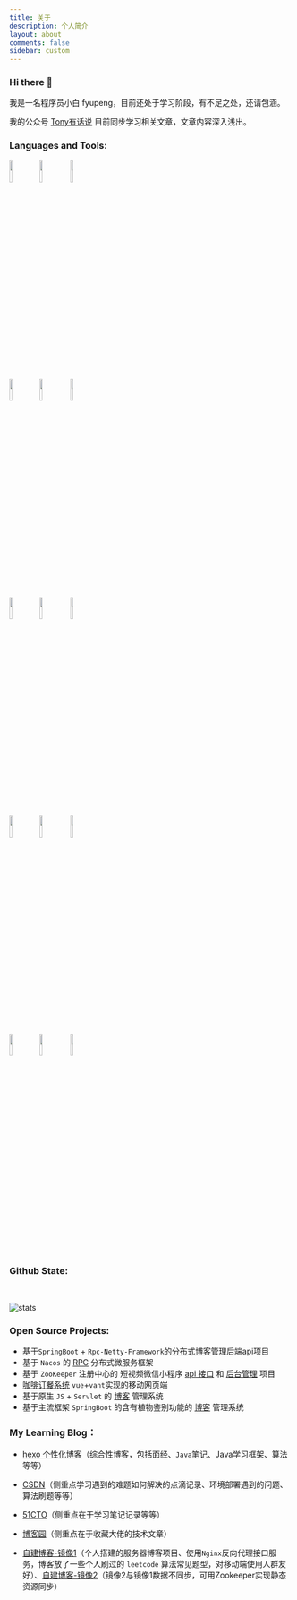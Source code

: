 ```yaml
---
title: 关于
description: 个人简介
layout: about
comments: false
sidebar: custom
---
```


### Hi there 👋

我是一名程序员小白 fyupeng，目前还处于学习阶段，有不足之处，还请包涵。

我的公众号 [Tony有话说](https://yupeng-tuchuang.oss-cn-shenzhen.aliyuncs.com/image-20220619165119970.png) 目前同步学习相关文章，文章内容深入浅出。

### Languages and Tools:
<p>  
  <!-- Your languages and tools. Be careful with the alignment. 
  You can use this sites to get logos: https://www.vectorlogo.zone or https://simpleicons.org/
  -->
  <code><img width="10%" src="https://www.vectorlogo.zone/logos/redis/redis-ar21.svg"></code>
  <code><img width="10%" src="https://www.vectorlogo.zone/logos/java/java-ar21.svg"></code>
  <code><img width="10%" src="https://www.vectorlogo.zone/logos/javascript/javascript-ar21.svg"></code>
  <br />
  <code><img width="10%" src="https://www.vectorlogo.zone/logos/mysql/mysql-ar21.svg"></code>
  <code><img width="10%" src="https://www.vectorlogo.zone/logos/oracle/oracle-ar21.svg"></code>
  <code><img width="10%" src="https://www.vectorlogo.zone/logos/mongodb/mongodb-ar21.svg"></code>
  <br />
  <code><img width="10%" src="https://www.vectorlogo.zone/logos/nodejs/nodejs-ar21.svg"></code>
  <code><img width="10%" src="https://www.vectorlogo.zone/logos/nginx/nginx-ar21.svg"></code>
  <code><img width="10%" src="https://www.vectorlogo.zone/logos/docker/docker-ar21.svg"></code>
  <br />
  <code><img width="10%" src="https://www.vectorlogo.zone/logos/springio/springio-ar21.svg"></code>
  <code><img width="10%" src="https://www.vectorlogo.zone/logos/git-scm/git-scm-ar21.svg"></code>
  <code><img width="10%" src="https://www.vectorlogo.zone/logos/angular/angular-ar21.svg"></code>
  <br />
  <code><img width="10%" src="https://www.vectorlogo.zone/logos/jquery/jquery-ar21.svg"></code>
  <code><img width="10%" src="https://www.vectorlogo.zone/logos/golang/golang-ar21.svg"></code>
  <code><img width="10%" src="https://www.vectorlogo.zone/logos/apache_zookeeper/apache_zookeeper-ar21.svg"></code>
</p>


### Github State: 

&nbsp;

<img src="https://yupeng-tuchuang.oss-cn-shenzhen.aliyuncs.com/stats.svg" alt="stats"  />

### Open Source Projects:

- 基于`SpringBoot` + `Rpc-Netty-Framework`的[分布式博客](https://github.com/fyupeng/distributed-blog-system-api)管理后端api项目
- 基于 `Nacos` 的 [RPC](https://github.com/Fyupeng/rpc-netty-framework) 分布式微服务框架
- 基于 `ZooKeeper` 注册中心的 短视频微信小程序 [api 接口](https://github.com/Fyupeng/tony-videos-dev) 和 [后台管理](https://github.com/fyupeng/tony-videos-admin) 项目
- [咖啡订餐系统](https://github.com/Fyupeng/coffee) `vue`+`vant`实现的移动网页端
- 基于原生 `JS` + `Servlet` 的 [博客](https://github.com/Fyupeng/MyBlog) 管理系统
- 基于主流框架 `SpringBoot` 的含有植物鉴别功能的 [博客](https://github.com/Fyupeng/crop-multi-api) 管理系统


### My Learning Blog：
- [hexo 个性化博客](http://lhx.cool/)（综合性博客，包括面经、`Java`笔记、Java学习框架、算法等等）

- [CSDN](https://blog.csdn.net/F15217283411)（侧重点学习遇到的难题如何解决的点滴记录、环境部署遇到的问题、算法刷题等等）

- [51CTO](https://blog.51cto.com/fyphome)（侧重点在于学习笔记记录等等）
- [博客园](https://www.cnblogs.com/fyphome/)（侧重点在于收藏大佬的技术文章）
- [自建博客-镜像1](http://120.76.217.185:8080/classfication)（个人搭建的服务器博客项目、使用`Nginx`反向代理接口服务，博客放了一些个人刷过的 `leetcode` 算法常见题型，对移动端使用人群友好）、[自建博客-镜像2](http://139.159.185.83:8080/classfication)（镜像2与镜像1数据不同步，可用Zookeeper实现静态资源同步）
